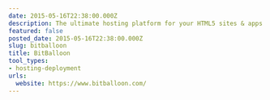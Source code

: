 ```yaml
---
date: 2015-05-16T22:38:00.000Z
description: The ultimate hosting platform for your HTML5 sites & apps
featured: false
posted_date: 2015-05-16T22:38:00.000Z
slug: bitballoon
title: BitBalloon
tool_types:
- hosting-deployment
urls:
  website: https://www.bitballoon.com/
---
```


